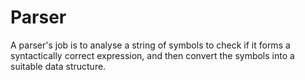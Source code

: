 # Parser 
A parser's job is to analyse a string of symbols to check if it forms a syntactically correct expression, and then convert the symbols into a suitable data structure.
